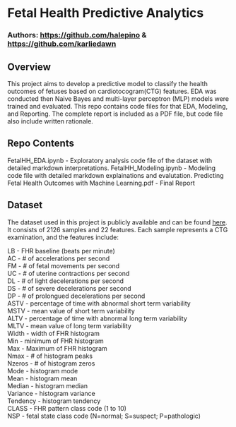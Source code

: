 # Fetal Health Predictive Analytics

### Authors: https://github.com/halepino & https://github.com/karliedawn

## Overview

This project aims to develop a predictive model to classify the health outcomes of fetuses based on cardiotocogram(CTG) features. EDA was conducted then Naive Bayes and multi-layer perceptron (MLP) models were trained and evaluated. This repo contains code files for that EDA, Modeling, and Reporting. The complete report is included as a PDF file, but code file also include written rationale. 

## Repo Contents
FetalHH_EDA.ipynb - Exploratory analysis code file of the dataset with detailed markdown interpretations.
FetalHH_Modeling.ipynb - Modeling code file with detailed markdown explainations and evalutation.
Predicting Fetal Health Outcomes with Machine Learning.pdf - Final Report

## Dataset

The dataset used in this project is publicly available and can be found [here](https://www.kaggle.com/datasets/andrewmvd/fetal-health-classification). 
It consists of 2126 samples and 22 features. Each sample represents a CTG examination, and the features include:

LB - FHR baseline (beats per minute)  
AC - # of accelerations per second  
FM - # of fetal movements per second  
UC - # of uterine contractions per second  
DL - # of light decelerations per second  
DS - # of severe decelerations per second  
DP - # of prolongued decelerations per second  
ASTV - percentage of time with abnormal short term variability  
MSTV - mean value of short term variability  
ALTV - percentage of time with abnormal long term variability  
MLTV - mean value of long term variability  
Width - width of FHR histogram  
Min - minimum of FHR histogram  
Max - Maximum of FHR histogram   
Nmax - # of histogram peaks  
Nzeros - # of histogram zeros  
Mode - histogram mode  
Mean - histogram mean  
Median - histogram median  
Variance - histogram variance  
Tendency - histogram tendency  
CLASS - FHR pattern class code (1 to 10)   
NSP - fetal state class code (N=normal; S=suspect; P=pathologic)
